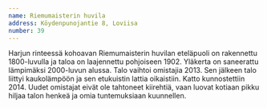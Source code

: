 ```yaml
---
name: Riemumaisterin huvila
address: Köydenpunojantie 8, Loviisa
number: 39
---
```

Harjun rinteessä kohoavan Riemumaisterin huvilan eteläpuoli on rakennettu 1800-luvulla ja taloa on laajennettu pohjoiseen 1902. Yläkerta on saneerattu lämpimäksi 2000-luvun alussa. Talo vaihtoi omistajia 2013. Sen jälkeen talo liittyi kaukolämpöön ja sen etukuistin lattia oikaistiin. Katto kunnostettiin 2014. Uudet omistajat eivät ole tahtoneet kiirehtiä, vaan luovat kotiaan pikku hiljaa talon henkeä ja omia tuntemuksiaan kuunnellen.  
